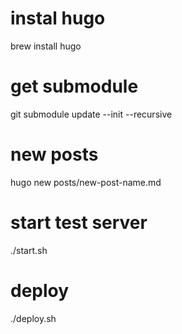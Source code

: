# instal hugo
brew install hugo

# get submodule
git submodule update --init --recursive

# new posts
hugo new posts/new-post-name.md

# start test server
./start.sh

# deploy
./deploy.sh